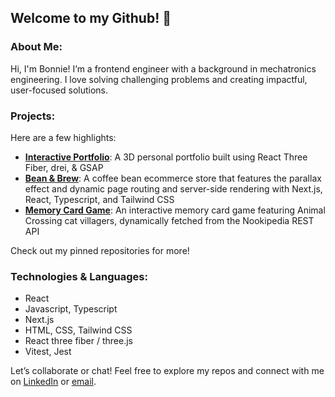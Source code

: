 ## Welcome to my Github! 👋

### About Me:
Hi, I'm Bonnie! I’m a frontend engineer with a background in mechatronics engineering. I love solving challenging problems and creating impactful, user-focused solutions. 

### Projects:
Here are a few highlights:
- **[Interactive Portfolio](https://bonnie-cheung.vercel.app)**: A 3D personal portfolio built using React Three Fiber, drei, & GSAP
- **[Bean & Brew](https://bean-and-brew-pi.vercel.app/)**: A coffee bean ecommerce store that features the parallax effect and dynamic page routing and server-side rendering with Next.js, React, Typescript, and Tailwind CSS
- **[Memory Card Game](https://ac-memo-game.vercel.app/)**: An interactive memory card game featuring Animal Crossing cat villagers, dynamically fetched from the Nookipedia REST API

Check out my pinned repositories for more!

### Technologies & Languages:
- React
- Javascript, Typescript
- Next.js
- HTML, CSS, Tailwind CSS
- React three fiber / three.js
- Vitest, Jest

Let’s collaborate or chat! Feel free to explore my repos and connect with me on [LinkedIn](https://www.linkedin.com/in/cheungbonnie/) or [email](mailto:b.cheung@hotmail.com).

<!--
**bkcheung/bkcheung** is a ✨ _special_ ✨ repository because its `README.md` (this file) appears on your GitHub profile.

Here are some ideas to get you started:

- 🔭 I’m currently working on ...
- 🌱 I’m currently learning ...
- 👯 I’m looking to collaborate on ...
- 🤔 I’m looking for help with ...
- 💬 Ask me about ...
- 📫 How to reach me: ...
- 😄 Pronouns: ...
- ⚡ Fun fact: ...
-->
